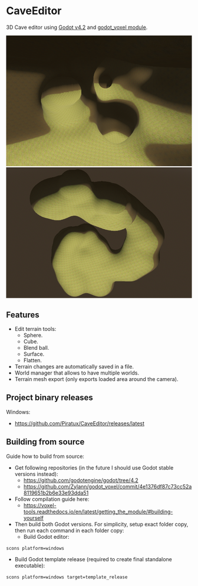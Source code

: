 # CaveEditor
3D Cave editor using [Godot v4.2](https://godotengine.org/) and [godot_voxel module](https://github.com/Zylann/godot_voxel).

![screenshot1](PreviewImages/screenshot1.png)
![screenshot2](PreviewImages/screenshot2.png)

## Features
- Edit terrain tools:
  - Sphere.
  - Cube.
  - Blend ball.
  - Surface.
  - Flatten.
- Terrain changes are automatically saved in a file.
- World manager that allows to have multiple worlds.
- Terrain mesh export (only exports loaded area around the camera).

## Project binary releases
Windows:
- https://github.com/Piratux/CaveEditor/releases/latest <br />

<!-- TODO: update this when official module is used, instead of modified version -->
<!-- ## Running the project from editor
- Download files from this repository.
- Download compiled godot editor with module.
  - On Windows, download editor from here https://github.com/Zylann/godot_voxel/actions/runs/4724932919 named 
`godot.windows.editor.x86_64.exe`.
  - On Linux, download editor from here https://github.com/Zylann/godot_voxel/actions/runs/4724932921 named `godot.linuxbsd.editor.x86_64`.
  - On other platforms or architectures, you will need to compile godot with the module yourself (see https://voxel-tools.readthedocs.io/en/latest/getting_the_module/).
- Run the godot editor.
- When Godot's project manager opens up, import the project (this only needs to be done once).
  - Click `Import`
  - Click `Browse`
  - Locate `CaveEditor/project.godot`
  - Click `Open`
  - Click `Import & Edit`
- When Godot's editor loads up, press F5 or click `Run project` button on the top right to run the project. -->

## Building from source
Guide how to build from source:
- Get following repositories (in the future I should use Godot stable versions instead):
  - https://github.com/godotengine/godot/tree/4.2
  - https://github.com/Zylann/godot_voxel/commit/4e1376df87c73cc52a8119651b2b6e33e93dda51
- Follow compilation guide here:
  - https://voxel-tools.readthedocs.io/en/latest/getting_the_module/#building-yourself
- Then build both Godot versions. For simplicity, setup exact folder copy, then run each command in each folder copy:
  - Build Godot editor:
```
scons platform=windows
```
  - Build Godot template release (required to create final standalone executable):
```
scons platform=windows target=template_release
```
